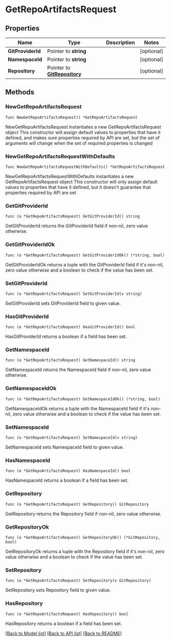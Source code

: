 # GetRepoArtifactsRequest

## Properties

Name | Type | Description | Notes
------------ | ------------- | ------------- | -------------
**GitProviderId** | Pointer to **string** |  | [optional] 
**NamespaceId** | Pointer to **string** |  | [optional] 
**Repository** | Pointer to [**GitRepository**](GitRepository.md) |  | [optional] 

## Methods

### NewGetRepoArtifactsRequest

`func NewGetRepoArtifactsRequest() *GetRepoArtifactsRequest`

NewGetRepoArtifactsRequest instantiates a new GetRepoArtifactsRequest object
This constructor will assign default values to properties that have it defined,
and makes sure properties required by API are set, but the set of arguments
will change when the set of required properties is changed

### NewGetRepoArtifactsRequestWithDefaults

`func NewGetRepoArtifactsRequestWithDefaults() *GetRepoArtifactsRequest`

NewGetRepoArtifactsRequestWithDefaults instantiates a new GetRepoArtifactsRequest object
This constructor will only assign default values to properties that have it defined,
but it doesn't guarantee that properties required by API are set

### GetGitProviderId

`func (o *GetRepoArtifactsRequest) GetGitProviderId() string`

GetGitProviderId returns the GitProviderId field if non-nil, zero value otherwise.

### GetGitProviderIdOk

`func (o *GetRepoArtifactsRequest) GetGitProviderIdOk() (*string, bool)`

GetGitProviderIdOk returns a tuple with the GitProviderId field if it's non-nil, zero value otherwise
and a boolean to check if the value has been set.

### SetGitProviderId

`func (o *GetRepoArtifactsRequest) SetGitProviderId(v string)`

SetGitProviderId sets GitProviderId field to given value.

### HasGitProviderId

`func (o *GetRepoArtifactsRequest) HasGitProviderId() bool`

HasGitProviderId returns a boolean if a field has been set.

### GetNamespaceId

`func (o *GetRepoArtifactsRequest) GetNamespaceId() string`

GetNamespaceId returns the NamespaceId field if non-nil, zero value otherwise.

### GetNamespaceIdOk

`func (o *GetRepoArtifactsRequest) GetNamespaceIdOk() (*string, bool)`

GetNamespaceIdOk returns a tuple with the NamespaceId field if it's non-nil, zero value otherwise
and a boolean to check if the value has been set.

### SetNamespaceId

`func (o *GetRepoArtifactsRequest) SetNamespaceId(v string)`

SetNamespaceId sets NamespaceId field to given value.

### HasNamespaceId

`func (o *GetRepoArtifactsRequest) HasNamespaceId() bool`

HasNamespaceId returns a boolean if a field has been set.

### GetRepository

`func (o *GetRepoArtifactsRequest) GetRepository() GitRepository`

GetRepository returns the Repository field if non-nil, zero value otherwise.

### GetRepositoryOk

`func (o *GetRepoArtifactsRequest) GetRepositoryOk() (*GitRepository, bool)`

GetRepositoryOk returns a tuple with the Repository field if it's non-nil, zero value otherwise
and a boolean to check if the value has been set.

### SetRepository

`func (o *GetRepoArtifactsRequest) SetRepository(v GitRepository)`

SetRepository sets Repository field to given value.

### HasRepository

`func (o *GetRepoArtifactsRequest) HasRepository() bool`

HasRepository returns a boolean if a field has been set.


[[Back to Model list]](../README.md#documentation-for-models) [[Back to API list]](../README.md#documentation-for-api-endpoints) [[Back to README]](../README.md)


